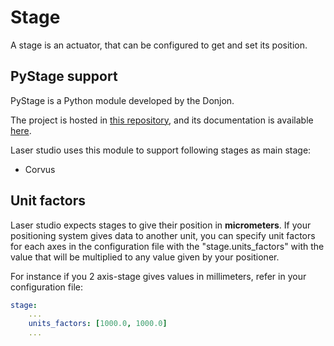 # Stage

A stage is an actuator, that can be configured to get and set its position.

## PyStage support

PyStage is a Python module developed by the Donjon.

The project is hosted in [this repository](https://github.com/Ledger-Donjon/pystages), and its documentation is available [here](https://pystages.readthedocs.io/en/latest/).

Laser studio uses this module to support following stages as main stage:

- Corvus

## Unit factors

Laser studio expects stages to give their position in **micrometers**. If your
positioning system gives data to another unit, you can specify unit
factors for each axes in the configuration file with the "stage.units_factors" with the value that will be multiplied to any value given by your positioner.

For instance if you 2 axis-stage gives values in millimeters, refer in your configuration file:

```yaml
stage:
    ...
    units_factors: [1000.0, 1000.0]
    ...
```
